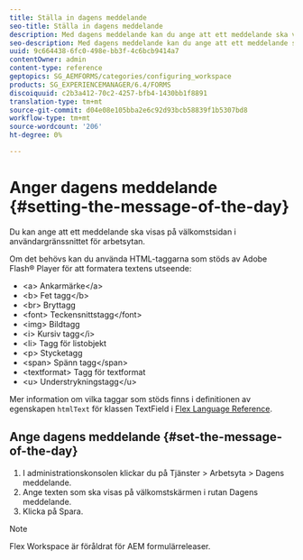 ```yaml
---
title: Ställa in dagens meddelande
seo-title: Ställa in dagens meddelande
description: Med dagens meddelande kan du ange att ett meddelande ska visas på välkomstsidan i gränssnittet för arbetsytan.
seo-description: Med dagens meddelande kan du ange att ett meddelande ska visas på välkomstsidan i gränssnittet för arbetsytan.
uuid: 9c664438-6fc0-498e-bb3f-4c6bcb9414a7
contentOwner: admin
content-type: reference
geptopics: SG_AEMFORMS/categories/configuring_workspace
products: SG_EXPERIENCEMANAGER/6.4/FORMS
discoiquuid: c2b3a412-70c2-4257-bfb4-1430bb1f8891
translation-type: tm+mt
source-git-commit: d04e08e105bba2e6c92d93bcb58839f1b5307bd8
workflow-type: tm+mt
source-wordcount: '206'
ht-degree: 0%

---
```



# Anger dagens meddelande {#setting-the-message-of-the-day}

Du kan ange att ett meddelande ska visas på välkomstsidan i användargränssnittet för arbetsytan.

Om det behövs kan du använda HTML-taggarna som stöds av Adobe Flash® Player för att formatera textens utseende:

* &lt;a> Ankarmärke&lt;/a>
* &lt;b> Fet tagg&lt;/b>
* &lt;br> Bryttagg
* &lt;font> Teckensnittstagg&lt;/font>
* &lt;img> Bildtagg
* &lt;i> Kursiv tagg&lt;/i>
* &lt;li> Tagg för listobjekt
* &lt;p> Stycketagg
* &lt;span> Spänn tagg&lt;/span>
* &lt;textformat> Tagg för textformat
* &lt;u> Understrykningstagg&lt;/u>

Mer information om vilka taggar som stöds finns i definitionen av egenskapen `htmlText` för klassen TextField i [Flex Language Reference](https://www.adobe.com/support/documentation/en/flex/).

## Ange dagens meddelande {#set-the-message-of-the-day}

1. I administrationskonsolen klickar du på Tjänster > Arbetsyta > Dagens meddelande.
1. Ange texten som ska visas på välkomstskärmen i rutan Dagens meddelande.
1. Klicka på Spara.

>[!NOTE]
>
>Flex Workspace är föråldrat för AEM formulärreleaser.

